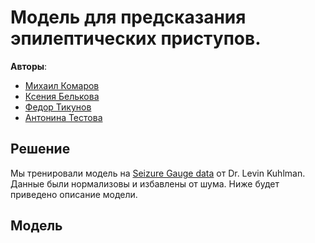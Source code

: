 # Модель для предсказания эпилептических приступов.
**Авторы**:
* [Михаил Комаров](https://github.com/AsphodelRem)
* [Ксения Белькова](https://github.com/AsphodelRem)
* [Федор Тикунов](https://github.com/AsphodelRem)
* [Антонина Тестова](https://github.com/teektonik)
## Решение
Мы тренировали модель на [Seizure Gauge data](https://www.epilepsyecosystem.org/) от Dr. Levin Kuhlman. Данные были нормализовы и избавлены от шума. Ниже будет приведено описание модели.
## Модель
